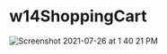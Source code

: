 # w14ShoppingCart

![Screenshot 2021-07-26 at 1 40 21 PM](https://user-images.githubusercontent.com/81912588/126938511-fad49b05-20c3-4e0b-bc9e-1dbe39c6c6f6.png)
